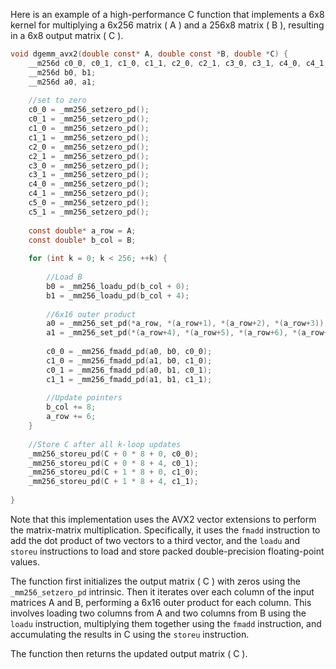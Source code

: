 Here is an example of a high-performance C function that implements a 6x8 kernel for multiplying a 6x256 matrix ( A ) and a 256x8 matrix ( B ), resulting in a 6x8 output matrix ( C ).
```c
void dgemm_avx2(double const* A, double const *B, double *C) {
    __m256d c0_0, c0_1, c1_0, c1_1, c2_0, c2_1, c3_0, c3_1, c4_0, c4_1, c5_0, c5_1;
    __m256d b0, b1;
    __m256d a0, a1;
    
    //set to zero
    c0_0 = _mm256_setzero_pd();
    c0_1 = _mm256_setzero_pd();
    c1_0 = _mm256_setzero_pd();
    c1_1 = _mm256_setzero_pd();
    c2_0 = _mm256_setzero_pd();
    c2_1 = _mm256_setzero_pd();
    c3_0 = _mm256_setzero_pd();
    c3_1 = _mm256_setzero_pd();
    c4_0 = _mm256_setzero_pd();
    c4_1 = _mm256_setzero_pd();
    c5_0 = _mm256_setzero_pd();
    c5_1 = _mm256_setzero_pd();
    
    const double* a_row = A;
    const double* b_col = B;
    
    for (int k = 0; k < 256; ++k) {
        
        //Load B
        b0 = _mm256_loadu_pd(b_col + 0);
        b1 = _mm256_loadu_pd(b_col + 4);
        
        //6x16 outer product
        a0 = _mm256_set_pd(*a_row, *(a_row+1), *(a_row+2), *(a_row+3));
        a1 = _mm256_set_pd(*(a_row+4), *(a_row+5), *(a_row+6), *(a_row+7));
        
        c0_0 = _mm256_fmadd_pd(a0, b0, c0_0);
        c1_0 = _mm256_fmadd_pd(a1, b0, c1_0);
        c0_1 = _mm256_fmadd_pd(a0, b1, c0_1);
        c1_1 = _mm256_fmadd_pd(a1, b1, c1_1);
        
        //Update pointers
        b_col += 8;
        a_row += 6;
    }
    
    //Store C after all k-loop updates
    _mm256_storeu_pd(C + 0 * 8 + 0, c0_0);
    _mm256_storeu_pd(C + 0 * 8 + 4, c0_1);
    _mm256_storeu_pd(C + 1 * 8 + 0, c1_0);
    _mm256_storeu_pd(C + 1 * 8 + 4, c1_1);
    
}
```
Note that this implementation uses the AVX2 vector extensions to perform the matrix-matrix multiplication. Specifically, it uses the `fmadd` instruction to add the dot product of two vectors to a third vector, and the `loadu` and `storeu` instructions to load and store packed double-precision floating-point values.

The function first initializes the output matrix ( C ) with zeros using the `_mm256_setzero_pd` intrinsic. Then it iterates over each column of the input matrices A and B, performing a 6x16 outer product for each column. This involves loading two columns from A and two columns from B using the `loadu` instruction, multiplying them together using the `fmadd` instruction, and accumulating the results in C using the `storeu` instruction.

The function then returns the updated output matrix ( C ).

